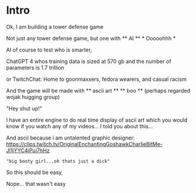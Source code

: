# Intro
Ok, I am building a tower defense game

Not just any tower defense game, but one with ** AI **  * Ooooohhh *

AI of course to test who is smarter,

ChatGPT 4 whos training data is sized at 570 gb and the number of parameters is
1.7 trillion

or TwitchChat:  Home to goonmaxxers, fedora wearers, and casual racism

And the game will be made with ** ascii art **
** boo ** (perhaps regarded wojak hugging group)

"Hey shut up!"

I have an entire engine to do real time display of ascii art which you would
know if you watch any of my videos...  I told you about this...

And ascii because i am untalented graphic designer:
    https://clips.twitch.tv/OriginalEnchantingGoshawkCharlieBitMe-Jl1jYYC4iPui7hHz

    "big booty girl...oh thats just a dick"

So this should be easy,

Nope... that wasn't easy

